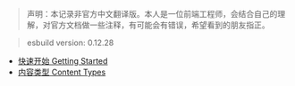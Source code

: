 > 声明：本记录非官方中文翻译版。本人是一位前端工程师，会结合自己的理解，对官方文档做一些注释，有可能会有错误，希望看到的朋友指正。

> esbuild version: 0.12.28

- [快速开始 Getting Started](https://github.com/mangobuaa/head-first-esbuild/tree/master/Official_Doc_Note/01_Getting_Started)
- [内容类型 Content Types](https://github.com/mangobuaa/head-first-esbuild/tree/master/Official_Doc_Note/02_Content_Types)